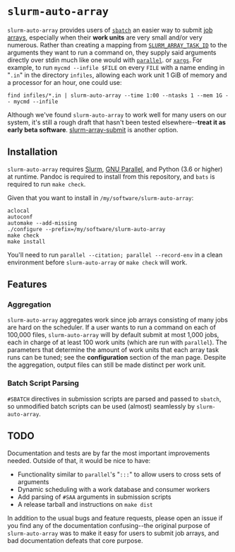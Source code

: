 # `slurm-auto-array`

`slurm-auto-array` provides users of [`sbatch`](https://slurm.schedmd.com/sbatch.html) an easier way to submit [job arrays](https://slurm.schedmd.com/job_array.html), especially when their **work units** are very small and/or very numerous. Rather than creating a mapping from [`SLURM_ARRAY_TASK_ID`](https://slurm.schedmd.com/job_array.html#env_vars) to the arguments they want to run a command on, they supply said arguments directly over stdin much like one would with [`parallel`](https://www.gnu.org/software/parallel/). or [`xargs`](https://manpages.org/xargs). For example, to run `mycmd --infile $FILE` on every `FILE` with a name ending in "`.in`" in the directory `infiles`, allowing each work unit 1 GiB of memory and a processor for an hour, one could use:

```shell
find infiles/*.in | slurm-auto-array --time 1:00 --ntasks 1 --mem 1G -- mycmd --infile
```

Although we've found `slurm-auto-array` to work well for many users on our system, it's still a rough draft that hasn't been tested elsewhere--**treat it as early beta software**. [slurm-array-submit](https://github.com/juliangilbey/slurm-array-submit) is another option.



## Installation

`slurm-auto-array` requires [Slurm](https://slurm.schedmd.com/overview.html), [GNU Parallel](https://www.gnu.org/software/parallel/), and Python (3.6 or higher) at runtime. Pandoc is required to install from this repository, and `bats` is required to run `make check`.

Given that you want to install in `/my/software/slurm-auto-array`:

```shell
aclocal
autoconf
automake --add-missing
./configure --prefix=/my/software/slurm-auto-array
make check
make install
```

You'll need to run `parallel --citation; parallel --record-env` in a clean environment before `slurm-auto-array` or `make check` will work.



## Features

### Aggregation

`slurm-auto-array` aggregates work since job arrays consisting of many jobs are hard on the scheduler. If a user wants to run a command on each of 100,000 files, `slurm-auto-array` will by default submit at most 1,000 jobs, each in charge of at least 100 work units (which are run with `parallel`). The parameters that determine the amount of work units that each array task runs can be tuned; see the **configuration** section of the man page. Despite the aggregation, output files can still be made distinct per work unit.

### Batch Script Parsing

`#SBATCH` directives in submission scripts are parsed and passed to `sbatch`, so unmodified batch scripts can be used (almost) seamlessly by `slurm-auto-array`.



## TODO

Documentation and tests are by far the most important improvements needed. Outside of that, it would be nice to have:

- Functionality similar to `parallel`'s "`:::`" to allow users to cross sets of arguments
- Dynamic scheduling with a work database and consumer workers
- Add parsing of `#SAA` arguments in submission scripts
- A release tarball and instructions on `make dist`

In addition to the usual bugs and feature requests, please open an issue if you find any of the documentation confusing--the original purpose of `slurm-auto-array` was to make it easy for users to submit job arrays, and bad documentation defeats that core purpose.

